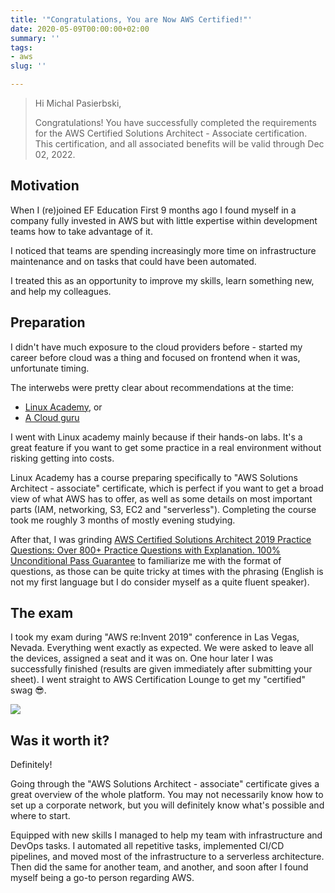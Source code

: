 ```yaml
---
title: '"Congratulations, You are Now AWS Certified!"'
date: 2020-05-09T00:00:00+02:00
summary: ''
tags:
- aws
slug: ''

---
```

> Hi Michal Pasierbski,
>
> Congratulations! You have successfully completed the requirements for the AWS Certified Solutions Architect - Associate certification. This certification, and all associated benefits will be valid through Dec 02, 2022.

## Motivation

When I (re)joined EF Education First 9 months ago I found myself in a company fully invested in AWS but with little expertise within development teams how to take advantage of it.

I noticed that teams are spending increasingly more time on infrastructure maintenance and on tasks that could have been automated.

I treated this as an opportunity to improve my skills, learn something new, and help my colleagues.

## Preparation

I didn't have much exposure to the cloud providers before - started my career before cloud was a thing and focused on frontend when it was, unfortunate timing.

The interwebs were pretty clear about recommendations at the time:

* [Linux Academy](https://linuxacademy.com/), or
* [A Cloud guru](https://acloud.guru/)

I went with Linux academy mainly because if their hands-on labs. It's a great feature if you want to get some practice in a real environment without risking getting into costs.

Linux Academy has a course preparing specifically to "AWS Solutions Architect - associate" certificate, which is perfect if you want to get a broad view of what AWS has to offer, as well as some details on most important parts (IAM, networking, S3, EC2 and "serverless"). Completing the course took me roughly 3 months of mostly evening studying.

After that, I was grinding [AWS Certified Solutions Architect 2019 Practice Questions: Over 800+ Practice Questions with Explanation. 100% Unconditional Pass Guarantee](https://www.amazon.com/dp/B07BJGXPXK/ref=cm_sw_r_cp_awdb_t1_RCSTEbZ84NZF0) to familiarize me with the format of questions, as those can be quite tricky at times with the phrasing (English is not my first language but I do consider myself as a quite fluent speaker).

## The exam

I took my exam during "AWS re:Invent 2019" conference in Las Vegas, Nevada. Everything went exactly as expected. We were asked to leave all the devices, assigned a seat and it was on. One hour later I was successfully finished (results are given immediately after submitting your sheet). I went straight to AWS Certification Lounge to get my "certified" swag 😎.

![](/images/reinventbadge.png)

## Was it worth it?

Definitely!

Going through the "AWS Solutions Architect - associate" certificate gives a great overview of the whole platform. You may not necessarily know how to set up a corporate network, but you will definitely know what's possible and where to start.

Equipped with new skills I managed to help my team with infrastructure and DevOps tasks. I automated all repetitive tasks, implemented CI/CD pipelines, and moved most of the infrastructure to a serverless architecture. Then did the same for another team, and another, and soon after I found myself being a go-to person regarding AWS.
